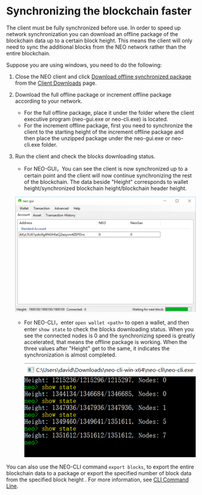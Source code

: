 # Synchronizing the blockchain faster

The client must be fully synchronized before use. In order to speed up network synchronization you can download an offline package of the blockchain data up to a certain block height.  This means the client will only need to sync the additional blocks from the NEO network rather than the entire blockchain. 

Suppose you are using windows, you need to do the following:

1. Close the NEO client and click [Download offline synchronized package](http://sync.ngd.network/) from the [Client Downloads](https://neo.org/download) page.

2. Download the full offline package or increment offline package according to your network.

   - For the full offline package, place it under the folder where the client executive program (neo-gui.exe or neo-cli.exe) is located. 
   - For the increment offline package, first you need to synchronize the client to the starting height of the increment offline package and then place the unzipped package under the neo-gui.exe or neo-cli.exe folder.

3. Run the client and check the blocks downloading status.

   - For NEO-GUI，You can see the client is now synchronized up to a certain point and the client will now continue synchronizing the rest of the blockchain. The data beside "Height" corresponds to wallet height/synchronized blockchain height/blockchain header height. 

   ![](../../assets/gui_1.png)

   - For NEO-CLI，enter  `open wallet <path>` to open a wallet, and then enter  `show state` to check the blocks downloading status. When you see the connected nodes is 0 and the synchronizing speed is greatly accelerated, that means the offline package is working. When the three values after "Height" get to the same, it indicates the synchronization is almost completed.

     ![](../../assets/cli_sync.png)

You can also use the NEO-CLI command `export blocks`, to export the entire blockchain data to a package or export the specified number of block data from the specified block height . For more information,  see [CLI Command Line](../node/cli/cli.md).